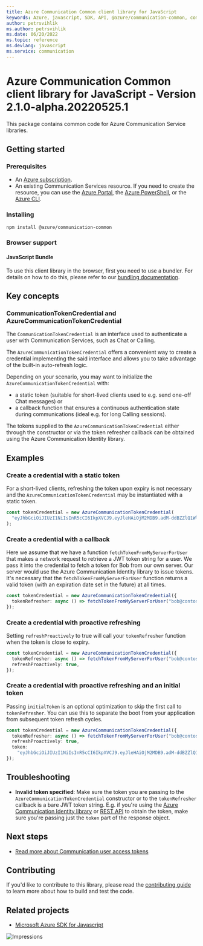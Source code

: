 ```yaml
---
title: Azure Communication Common client library for JavaScript
keywords: Azure, javascript, SDK, API, @azure/communication-common, communication
author: petrsvihlik
ms.author: petrsvihlik
ms.date: 06/20/2022
ms.topic: reference
ms.devlang: javascript
ms.service: communication
---
```

# Azure Communication Common client library for JavaScript - Version 2.1.0-alpha.20220525.1 


This package contains common code for Azure Communication Service libraries.

## Getting started

### Prerequisites

- An [Azure subscription][azure_sub].
- An existing Communication Services resource. If you need to create the resource, you can use the [Azure Portal][azure_portal], the [Azure PowerShell][azure_powershell], or the [Azure CLI][azure_cli].

### Installing

```bash
npm install @azure/communication-common
```

### Browser support

#### JavaScript Bundle

To use this client library in the browser, first you need to use a bundler. For details on how to do this, please refer to our [bundling documentation](https://aka.ms/AzureSDKBundling).

## Key concepts

### CommunicationTokenCredential and AzureCommunicationTokenCredential

The `CommunicationTokenCredential` is an interface used to authenticate a user with Communication Services, such as Chat or Calling.

The `AzureCommunicationTokenCredential` offers a convenient way to create a credential implementing the said interface and allows you to take advantage of the built-in auto-refresh logic.

Depending on your scenario, you may want to initialize the `AzureCommunicationTokenCredential` with:

- a static token (suitable for short-lived clients used to e.g. send one-off Chat messages) or
- a callback function that ensures a continuous authentication state during communications (ideal e.g. for long Calling sessions).

The tokens supplied to the `AzureCommunicationTokenCredential` either through the constructor or via the token refresher callback can be obtained using the Azure Communication Identity library.

## Examples

### Create a credential with a static token

For a short-lived clients, refreshing the token upon expiry is not necessary and the `AzureCommunicationTokenCredential` may be instantiated with a static token.

```typescript
const tokenCredential = new AzureCommunicationTokenCredential(
  "eyJhbGciOiJIUzI1NiIsInR5cCI6IkpXVCJ9.eyJleHAiOjM2MDB9.adM-ddBZZlQ1WlN3pdPBOF5G4Wh9iZpxNP_fSvpF4cWs"
);
```

### Create a credential with a callback

Here we assume that we have a function `fetchTokenFromMyServerForUser` that makes a network request to retrieve a JWT token string for a user. We pass it into the credential to fetch a token for Bob from our own server. Our server would use the Azure Communication Identity library to issue tokens. It's necessary that the `fetchTokenFromMyServerForUser` function returns a valid token (with an expiration date set in the future) at all times.

```typescript
const tokenCredential = new AzureCommunicationTokenCredential({
  tokenRefresher: async () => fetchTokenFromMyServerForUser("bob@contoso.com"),
});
```

### Create a credential with proactive refreshing

Setting `refreshProactively` to true will call your `tokenRefresher` function when the token is close to expiry.

```typescript
const tokenCredential = new AzureCommunicationTokenCredential({
  tokenRefresher: async () => fetchTokenFromMyServerForUser("bob@contoso.com"),
  refreshProactively: true,
});
```

### Create a credential with proactive refreshing and an initial token

Passing `initialToken` is an optional optimization to skip the first call to `tokenRefresher`. You can use this to separate the boot from your application from subsequent token refresh cycles.

```typescript
const tokenCredential = new AzureCommunicationTokenCredential({
  tokenRefresher: async () => fetchTokenFromMyServerForUser("bob@contoso.com"),
  refreshProactively: true,
  token:
    "eyJhbGciOiJIUzI1NiIsInR5cCI6IkpXVCJ9.eyJleHAiOjM2MDB9.adM-ddBZZlQ1WlN3pdPBOF5G4Wh9iZpxNP_fSvpF4cWs",
});
```

## Troubleshooting

- **Invalid token specified**: Make sure the token you are passing to the `AzureCommunicationTokenCredential` constructor or to the `tokenRefresher` callback is a bare JWT token string. E.g. if you're using the [Azure Communication Identity library][invalid_token_sdk] or [REST API][invalid_token_rest] to obtain the token, make sure you're passing just the `token` part of the response object.

## Next steps

- [Read more about Communication user access tokens](/azure/communication-services/concepts/authentication?tabs=javascript)

## Contributing

If you'd like to contribute to this library, please read the [contributing guide](https://github.com/Azure/azure-sdk-for-js/blob/main/CONTRIBUTING.md) to learn more about how to build and test the code.

## Related projects

- [Microsoft Azure SDK for Javascript](https://github.com/Azure/azure-sdk-for-js)

[azure_cli]: /cli/azure
[azure_sub]: https://azure.microsoft.com/free/
[azure_portal]: https://portal.azure.com
[azure_powershell]: /powershell/module/az.communication/new-azcommunicationservice
[invalid_token_sdk]: /javascript/api/@azure/communication-identity/communicationaccesstoken#@azure-communication-identity-communicationaccesstoken-token
[invalid_token_rest]: /rest/api/communication/communicationidentity/communication-identity/issue-access-token#communicationidentityaccesstoken

![Impressions](https://azure-sdk-impressions.azurewebsites.net/api/impressions/azure-sdk-for-js%2Fsdk%2Fcommunication%2Fcommunication-sms%2FREADME.png)

